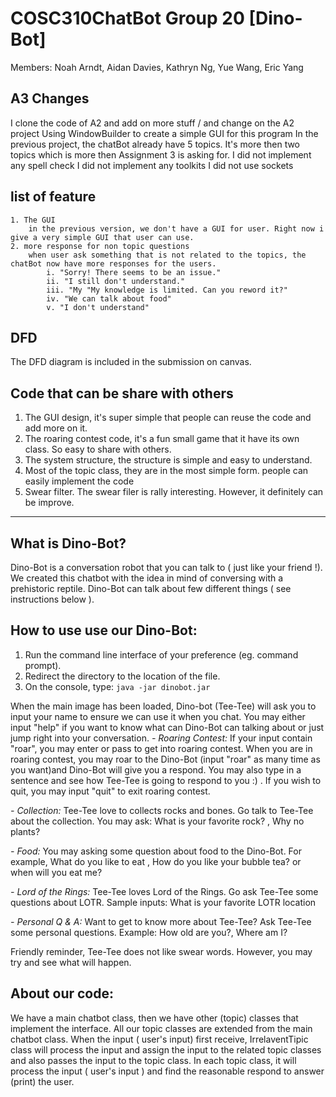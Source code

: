 # COSC310ChatBot Group 20 [Dino-Bot]  
Members: Noah Arndt, Aidan Davies, Kathryn Ng, Yue Wang, Eric Yang

## A3 Changes
I clone the code of A2 and add on more stuff / and change on the A2 project 
Using WindowBuilder to create a simple GUI for this program 
In the previous project, the chatBot already have 5 topics. It's more then two topics which is more then Assignment 3 is asking for.
I did not implement any spell check 
I did not implement any toolkits 
I did not use sockets 

## list of feature 
	1. The GUI
		in the previous version, we don't have a GUI for user. Right now i give a very simple GUI that user can use.  
	2. more response for non topic questions
		when user ask something that is not related to the topics, the chatBot now have more responses for the users. 
			i. "Sorry! There seems to be an issue."
			ii. "I still don't understand."
			iii. "My "My knowledge is limited. Can you reword it?"
			iv. "We can talk about food"
			v. "I don't understand"
			
## DFD
The DFD diagram is included in the submission on canvas.

## Code that can be share with others 
1. The GUI design, it's super simple that people can reuse the code and add more on it. 
2. The roaring contest code, it's a fun small game that it have its own class. So easy to share with others.
3. The system structure, the structure is simple and easy to understand.
4. Most of the topic class, they are in the most simple form. people can easily implement the code
5. Swear filter. The swear filer is rally interesting. However, it definitely can be improve. 
		 
-----------------------------------------------------------------------------------------------------------------

## What is Dino-Bot?
Dino-Bot is a conversation robot that you can talk to ( just like your friend !). We created this chatbot with the idea in mind of conversing with a prehistoric reptile.
Dino-Bot can talk about few different things ( see instructions below ). 

## How to use use our Dino-Bot:
1. Run the command line interface of your preference (eg. command prompt).
2. Redirect the directory to the location of the file.
3. On the console, type: `java -jar dinobot.jar`

When the main image has been loaded,  Dino-bot (Tee-Tee) will ask you to input your name to ensure we can use it when you chat.
You may either input "help" if you want to know what can Dino-Bot can talking about or just jump right into your conversation.
*- Roaring Contest:*
	If your input contain "roar", you may enter or pass to get into roaring contest. 
	When you are in roaring contest, you may roar to the Dino-Bot (input "roar" as many time as you want)and Dino-Bot will give you a respond. You may also type in a sentence and see how Tee-Tee is going to respond to you :) . 
	If you wish to quit, you may input "quit" to exit roaring contest.

*- Collection:*
	Tee-Tee love to collects rocks and bones. Go talk to Tee-Tee about the collection. 
	You may ask: What is your favorite rock? , Why no plants?

*- Food:* 
	You may asking some question about food to the Dino-Bot. 
	For example, What do you like to eat , How do you like your bubble tea? or when will you eat me?   

*- Lord of the Rings:*
	Tee-Tee	loves Lord of the Rings. Go ask Tee-Tee some questions about LOTR.
	Sample inputs: What is your favorite LOTR location

*- Personal Q & A:*
	Want to get to know more about Tee-Tee? Ask Tee-Tee some personal questions.
	Example: How old are you?, Where am I? 
	
Friendly reminder, Tee-Tee does not like swear words. However, you may try and see what will happen.  

## About our code:
We have a main chatbot class, then we have other (topic) classes that implement the interface. All our topic classes are extended from the main chatbot class. When the input ( user's input) first receive, IrrelaventTipic class will process the input and assign the input to the related topic classes and also passes the input to the topic class. In each topic class, it will process the input ( user's input ) and find the reasonable respond to answer (print) the user. 



